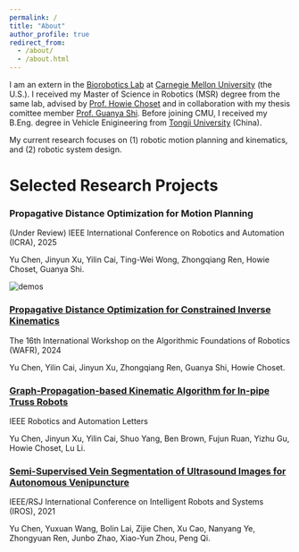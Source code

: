 ```yaml
---
permalink: /
title: "About"
author_profile: true
redirect_from: 
  - /about/
  - /about.html
---
```


I am an extern in the [Biorobotics Lab](https://biorobotics.org/) at [Carnegie Mellon University](https://www.ri.cmu.edu/) (the U.S.). I received my Master of Science in Robotics (MSR) degree from the same lab, advised by [Prof. Howie Choset](https://www.cs.cmu.edu/~choset/) and in collaboration with my thesis comittee member [Prof. Guanya Shi](https://www.gshi.me/). Before joining CMU, I received my B.Eng. degree in Vehicle Enigineering from [Tongji University](https://www.tongji.edu.cn/) (China).

My current research focuses on (1) robotic motion planning and kinematics, and (2) robotic system design.

Selected Research Projects
======

### Propagative Distance Optimization for Motion Planning

(Under Review) IEEE International Conference on Robotics and Automation (ICRA), 2025

Yu Chen, Jinyun Xu, Yilin Cai, Ting-Wei Wong, Zhongqiang Ren, Howie Choset, Guanya Shi.

![demos](https://github.com/user-attachments/assets/90412f4d-acb0-4fe4-85a1-4c957c3ce980)

### [Propagative Distance Optimization for Constrained Inverse Kinematics](https://arxiv.org/abs/2406.11572)

The 16th International Workshop on the Algorithmic Foundations of Robotics (WAFR), 2024

Yu Chen, Yilin Cai, Jinyun Xu, Zhongqiang Ren, Guanya Shi, Howie Choset.

### [Graph-Propagation-based Kinematic Algorithm for In-pipe Truss Robots](https://ieeexplore.ieee.org/abstract/document/10494897)

IEEE Robotics and Automation Letters

Yu Chen, Jinyun Xu, Yilin Cai, Shuo Yang, Ben Brown, Fujun Ruan, Yizhu Gu, Howie Choset, Lu Li.

### [Semi-Supervised Vein Segmentation of Ultrasound Images for Autonomous Venipuncture](https://ieeexplore.ieee.org/abstract/document/9636149)

IEEE/RSJ International Conference on Intelligent Robots and Systems (IROS), 2021

Yu Chen, Yuxuan Wang, Bolin Lai, Zijie Chen, Xu Cao, Nanyang Ye, Zhongyuan Ren, Junbo Zhao, Xiao-Yun Zhou, Peng Qi.
